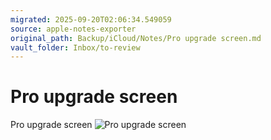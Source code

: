 ```yaml
---
migrated: 2025-09-20T02:06:34.549059
source: apple-notes-exporter
original_path: Backup/iCloud/Notes/Pro upgrade screen.md
vault_folder: Inbox/to-review
---
```

# Pro upgrade screen

Pro upgrade screen 
![Pro upgrade screen](images/Pro%20upgrade%20screen.png)

